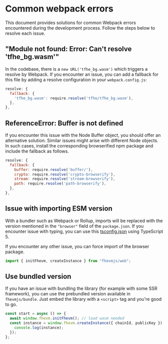 # Common webpack errors
This document provides solutions for common Webpack errors encountered during the development process. Follow the steps below to resolve each issue.
## "Module not found: Error: Can't resolve 'tfhe_bg.wasm'"

In the codebase, there is a `new URL('tfhe_bg.wasm')` which triggers a resolve by Webpack. If you encounter an issue, you can add a fallback for this file by adding a resolve configuration in your `webpack.config.js`:

```javascript
resolve: {
  fallback: {
    'tfhe_bg.wasm': require.resolve('tfhe/tfhe_bg.wasm'),
  },
},
```

## ReferenceError: Buffer is not defined

If you encounter this issue with the Node Buffer object, you should offer an alternative solution. Similar issues might arise with different Node objects.
In such cases, install the corresponding browserified npm package and include the fallback as follows.

```javascript
resolve: {
  fallback: {
    buffer: require.resolve('buffer/'),
    crypto: require.resolve('crypto-browserify'),
    stream: require.resolve('stream-browserify'),
    path: require.resolve('path-browserify'),
  },
},

```

## Issue with importing ESM version

With a bundler such as Webpack or Rollup, imports will be replaced with the version mentioned in the `"browser"` field of the `package.json`. If you encounter issue with typing, you can use this [tsconfig.json](https://github.com/zama-ai/fhevmjs-react-template/blob/main/tsconfig.json) using TypeScript 5.

If you encounter any other issue, you can force import of the browser package.

```javascript
import { initFhevm, createInstance } from "fhevmjs/web";
```

## Use bundled version

If you have an issue with bundling the library (for example with some SSR framework), you can use the prebundled version available in `fhevmjs/bundle`. Just embed the library with a `<script>` tag and you're good to go.

```javascript
const start = async () => {
  await window.fhevm.initFhevm(); // load wasm needed
  const instance = window.fhevm.createInstance({ chainId, publicKey }).then((instance) => {
    console.log(instance);
  });
};
```
